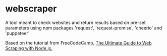 # webscraper
A tool meant to check websites and return results based on pre-set parameters using npm packages 'request', 'request-promise', 'cheerio' and 'puppeteer'

Based on the tutorial from FreeCodeCamp, [The Ultimate Guide to Web Scraping with Node.js.](https://www.freecodecamp.org/news/the-ultimate-guide-to-web-scraping-with-node-js-daa2027dcd3/)
